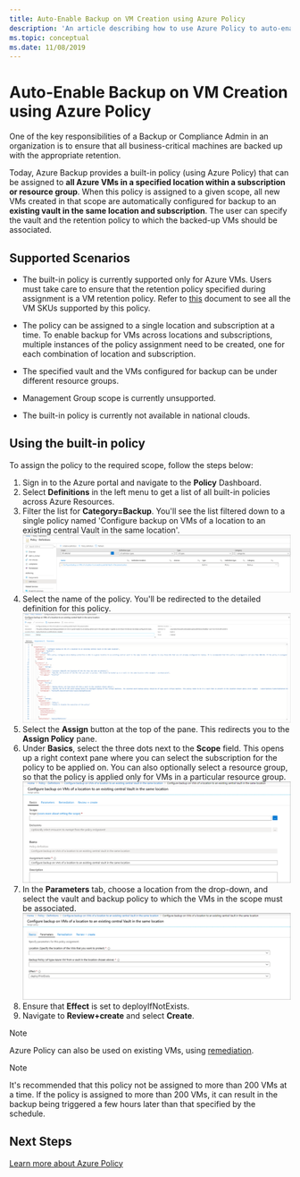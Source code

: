 ```yaml
---
title: Auto-Enable Backup on VM Creation using Azure Policy
description: 'An article describing how to use Azure Policy to auto-enable backup for all VMs created in a given scope'
ms.topic: conceptual
ms.date: 11/08/2019
---
```


# Auto-Enable Backup on VM Creation using Azure Policy

One of the key responsibilities of a Backup or Compliance Admin in an organization is to ensure that all business-critical machines are backed up with the appropriate retention.

Today, Azure Backup provides a built-in policy (using Azure Policy) that can be assigned to **all Azure VMs in a specified location within a subscription or resource group**. When this policy is assigned to a given scope, all new VMs created in that scope are automatically configured for backup to an **existing vault in the same location and subscription**. The user can specify the vault and the retention policy to which the backed-up VMs should be associated.

## Supported Scenarios

* The built-in policy is currently supported only for Azure VMs. Users must take care to ensure that the retention policy specified during assignment is a VM retention policy. Refer to [this](./backup-azure-policy-supported-skus.md) document to see all the VM SKUs supported by this policy.

* The policy can be assigned to a single location and subscription at a time. To enable backup for VMs across locations and subscriptions, multiple instances of the policy assignment need to be created, one for each combination of location and subscription.

* The specified vault and the VMs configured for backup can be under different resource groups.

* Management Group scope is currently unsupported.

* The built-in policy is currently not available in national clouds.

## Using the built-in policy

To assign the policy to the required scope, follow the steps below:

1. Sign in to the Azure portal and navigate to the **Policy** Dashboard.
1. Select **Definitions** in the left menu to get a list of all built-in policies across Azure Resources.
1. Filter the list for **Category=Backup**. You'll see the list filtered down to a single policy named 'Configure backup on VMs of a location to an existing central Vault in the same location'.
![Policy Dashboard](./media/backup-azure-auto-enable-backup/policy-dashboard.png)
1. Select the name of the policy. You'll be redirected to the detailed definition for this policy.
![Policy Definition pane](./media/backup-azure-auto-enable-backup/policy-definition-blade.png)
1. Select the **Assign** button at the top of the pane. This redirects you to the **Assign Policy** pane.
1. Under **Basics**, select the three dots next to the **Scope** field. This opens up a right context pane where you can select the subscription for the policy to be applied on. You can also optionally select a resource group, so that the policy is applied only for VMs in a particular resource group.
![Policy Assignment Basics](./media/backup-azure-auto-enable-backup/policy-assignment-basics.png)
1. In the **Parameters** tab, choose a location from the drop-down, and select the vault and backup policy to which the VMs in the scope must be associated.
![Policy Assignment Parameters](./media/backup-azure-auto-enable-backup/policy-assignment-parameters.png)
1. Ensure that **Effect** is set to deployIfNotExists.
1. Navigate to **Review+create** and select **Create**.

> [!NOTE]
>
> Azure Policy can also be used on existing VMs, using [remediation](../governance/policy/how-to/remediate-resources.md).

> [!NOTE]
>
> It's recommended that this policy not be assigned to more than 200 VMs at a time. If the policy is assigned to more than 200 VMs, it can result in the backup being triggered a few hours later than that specified by the schedule.

## Next Steps

[Learn more about Azure Policy](../governance/policy/overview.md)
